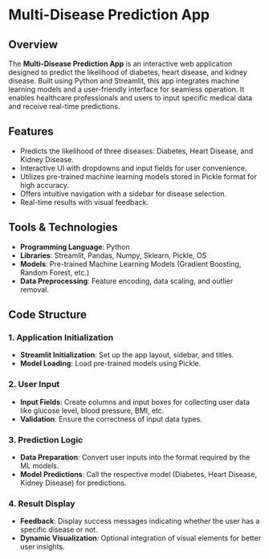 # Multi-Disease Prediction App

## Overview
The **Multi-Disease Prediction App** is an interactive web application designed to predict the likelihood of diabetes, heart disease, and kidney disease. Built using Python and Streamlit, this app integrates machine learning models and a user-friendly interface for seamless operation. It enables healthcare professionals and users to input specific medical data and receive real-time predictions.

## Features
- Predicts the likelihood of three diseases: Diabetes, Heart Disease, and Kidney Disease.
- Interactive UI with dropdowns and input fields for user convenience.
- Utilizes pre-trained machine learning models stored in Pickle format for high accuracy.
- Offers intuitive navigation with a sidebar for disease selection.
- Real-time results with visual feedback.

## Tools & Technologies
- **Programming Language**: Python
- **Libraries**: Streamlit, Pandas, Numpy, Sklearn, Pickle, OS
- **Models**: Pre-trained Machine Learning Models (Gradient Boosting, Random Forest, etc.)
- **Data Preprocessing**: Feature encoding, data scaling, and outlier removal.

## Code Structure
### 1. Application Initialization
- **Streamlit Initialization**: Set up the app layout, sidebar, and titles.
- **Model Loading**: Load pre-trained models using Pickle.

### 2. User Input
- **Input Fields**: Create columns and input boxes for collecting user data like glucose level, blood pressure, BMI, etc.
- **Validation**: Ensure the correctness of input data types.

### 3. Prediction Logic
- **Data Preparation**: Convert user inputs into the format required by the ML models.
- **Model Predictions**: Call the respective model (Diabetes, Heart Disease, Kidney Disease) for predictions.

### 4. Result Display
- **Feedback**: Display success messages indicating whether the user has a specific disease or not.
- **Dynamic Visualization**: Optional integration of visual elements for better user insights.
